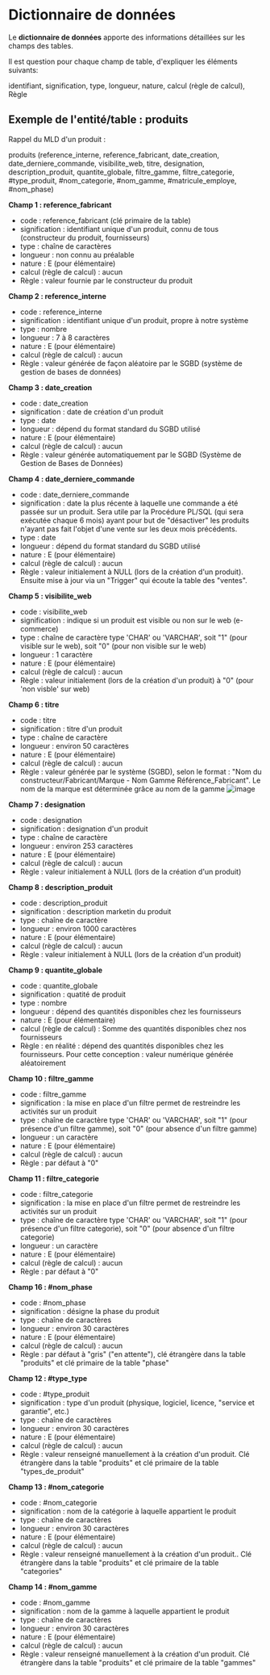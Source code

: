 # Dictionnaire de données

Le __dictionnaire de données__ apporte des informations détaillées sur les champs des tables.

Il est question pour chaque champ de table, d'expliquer les éléments suivants:

identifiant, signification, type, longueur, nature, calcul (règle de calcul), Règle

## Exemple de l'entité/table : produits

Rappel du MLD d'un produit :

produits (reference_interne, reference_fabricant, date_creation, date_derniere_commande, visibilite_web, titre, designation, description_produit, quantite_globale, filtre_gamme, filtre_categorie, #type_produit, #nom_categorie, #nom_gamme, #matricule_employe, #nom_phase)

__Champ 1 : reference_fabricant__

- code : reference_fabricant (clé primaire de la table)
- signification : identifiant unique d'un produit, connu de tous (constructeur du produit, fournisseurs)
- type : chaîne de caractères
- longueur : non connu au préalable
- nature : E (pour élémentaire)
- calcul (règle de calcul) : aucun
- Règle : valeur fournie par le constructeur du produit

__Champ 2 : reference_interne__

- code : reference_interne
- signification : identifiant unique d'un produit, propre à notre système
- type : nombre
- longueur : 7 à 8 caractères
- nature : E (pour élémentaire)
- calcul (règle de calcul) : aucun
- Règle : valeur générée de façon aléatoire par le SGBD (système de gestion de bases de données)
  
__Champ 3 : date_creation__

- code : date_creation
- signification : date de création d'un produit
- type : date
- longueur : dépend du format standard du SGBD utilisé
- nature : E (pour élémentaire)
- calcul (règle de calcul) : aucun
- Règle : valeur générée automatiquement par le SGBD (Système de Gestion de Bases de Données)

__Champ 4 : date_derniere_commande__

- code : date_derniere_commande
- signification : date la plus récente à laquelle une commande a été passée sur un produit. Sera utile par la Procédure PL/SQL (qui sera exécutée chaque 6 mois) ayant pour but de "désactiver" les produits n'ayant pas fait l'objet d'une vente sur les deux mois précédents.
- type : date
- longueur : dépend du format standard du SGBD utilisé
- nature : E (pour élémentaire)
- calcul (règle de calcul) : aucun 
- Règle : valeur initialement à NULL (lors de la création d'un produit). Ensuite mise à jour via un "Trigger" qui écoute la table des "ventes".

__Champ 5 : visibilite_web__

- code : visibilite_web
- signification : indique si un produit est visible ou non sur le web (e-commerce)
- type : chaîne de caractère type 'CHAR' ou 'VARCHAR', soit "1" (pour visible sur le web), soit "0" (pour non visible sur le web)
- longueur : 1 caractère
- nature : E (pour élémentaire)
- calcul (règle de calcul) : aucun
- Règle : valeur initialement (lors de la création d'un produit) à "0" (pour 'non visble' sur web)

__Champ 6 : titre__

- code : titre
- signification : titre d'un produit
- type : chaîne de caractère
- longueur : environ 50 caractères
- nature : E (pour élémentaire)
- calcul (règle de calcul) : aucun
- Règle : valeur générée par le système (SGBD), selon le format : "Nom du constructeur/Fabricant/Marque - Nom Gamme Référence_Fabricant". Le nom de la marque est déterminée grâce au nom de la gamme
![image](https://github.com/user-attachments/assets/d8b81ff6-a3e1-4171-886c-254298ec2f73)

__Champ 7 : designation__

- code : designation
- signification : designation d'un produit
- type : chaîne de caractère
- longueur : environ 253 caractères
- nature : E (pour élémentaire)
- calcul (règle de calcul) : aucun
- Règle : valeur initialement à NULL (lors de la création d'un produit)

 __Champ 8 : description_produit__

- code : description_produit
- signification : description marketin du produit
- type : chaîne de caractère
- longueur : environ 1000 caractères
- nature : E (pour élémentaire)
- calcul (règle de calcul) : aucun
- Règle : valeur initialement à NULL (lors de la création d'un produit)

 __Champ 9 : quantite_globale__

- code : quantite_globale
- signification : quatité de produit
- type : nombre
- longueur : dépend des quantités disponibles chez les fournisseurs
- nature : E (pour élémentaire)
- calcul (règle de calcul) : Somme des quantités disponibles chez nos fournisseurs
- Règle : en réalité : dépend des quantités disponibles chez les fournisseurs. Pour cette conception : valeur numérique générée aléatoirement

__Champ 10 : filtre_gamme__

- code : filtre_gamme
- signification : la mise en place d'un filtre permet de restreindre les activités sur un produit
- type : chaîne de caractère type 'CHAR' ou 'VARCHAR', soit "1" (pour présence d'un filtre gamme), soit "0" (pour absence d'un filtre gamme)
- longueur : un caractère
- nature : E (pour élémentaire)
- calcul (règle de calcul) : aucun
- Règle : par défaut à "0"

__Champ 11 : filtre_categorie__

- code : filtre_categorie
- signification : la mise en place d'un filtre permet de restreindre les activités sur un produit
- type : chaîne de caractère type 'CHAR' ou 'VARCHAR', soit "1" (pour présence d'un filtre categorie), soit "0" (pour absence d'un filtre categorie)
- longueur : un caractère
- nature : E (pour élémentaire)
- calcul (règle de calcul) : aucun
- Règle : par défaut à "0"

__Champ 16 : #nom_phase__

- code : #nom_phase
- signification : désigne la phase du produit
- type : chaîne de caractères
- longueur : environ 30 caractères
- nature : E (pour élémentaire)
- calcul (règle de calcul) : aucun
- Règle : par défaut à "gris" ("en attente"), clé étrangère dans la table "produits" et clé primaire de la table "phase"

__Champ 12 : #type_type__

- code : #type_produit
- signification : type d'un produit (physique, logiciel, licence, "service et garantie", etc.)
- type : chaîne de caractères
- longueur : environ 30 caractères
- nature : E (pour élémentaire)
- calcul (règle de calcul) : aucun
- Règle : valeur renseigné manuellement à la création d'un produit. Clé étrangère dans la table "produits" et clé primaire de la table "types_de_produit"

__Champ 13 : #nom_categorie__

- code : #nom_categorie
- signification : nom de la catégorie à laquelle appartient le produit
- type : chaîne de caractères
- longueur : environ 30 caractères
- nature : E (pour élémentaire)
- calcul (règle de calcul) : aucun
- Règle : valeur renseigné manuellement à la création d'un produit.. Clé étrangère dans la table "produits" et clé primaire de la table "categories"

__Champ 14 : #nom_gamme__

- code : #nom_gamme
- signification : nom de la gamme à laquelle appartient le produit
- type : chaîne de caractères
- longueur : environ 30 caractères
- nature : E (pour élémentaire)
- calcul (règle de calcul) : aucun
- Règle : valeur renseigné manuellement à la création d'un produit. Clé étrangère dans la table "produits" et clé primaire de la table "gammes"
